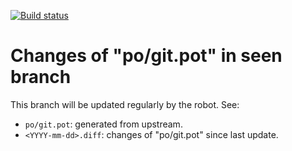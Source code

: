 [![Build status](https://github.com/git-l10n/git-po/actions/workflows/git-pot.yml/badge.svg)](https://github.com/git-l10n/git-po/actions/workflows/git-pot.yml)

Changes of "po/git.pot" in seen branch
======================================

This branch will be updated regularly by the robot. See:

- `po/git.pot`: generated from upstream.
- `<YYYY-mm-dd>.diff`: changes of "po/git.pot" since last update.
